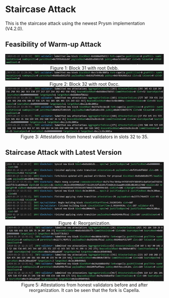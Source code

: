 # Staircase Attack

This is the staircase attack using the newest Prysm implementation (V4.2.0).

## Feasibility of Warm-up Attack

<div>	
    <center>
    <img src="./figs/block-31.png"
         style=100%/>
    <br>
    Figure 1: Block 31 with root 0xbb.
    </center>
</div>

<div>	
    <center>
    <img src="./figs/block-32.png"
         style=100%/>
    <br>
    Figure 2: Block 32 with root 0xcc.
    </center>
</div>

<div>	
    <center>
    <img src="./figs/warm-up-attack.png"
         style=100%/>
    <br>
    Figure 3: Attestations from honest validators in slots 32 to 35.
    </center>
</div>

## Staircase Attack with Latest Version

<div>	
    <center>
    <img src="./figs/reorg-occurred.png"
         style=100%/>
    <br>
    Figure 4: Reorganization.
    </center>
</div>

<div>	
    <center>
    <img src="./figs/attestations.png"
         style=100%/>
    <br>
    Figure 5: Attestations from honest validators before and after reorganization. It can be seen that the fork is Capella. 
    </center>
</div>